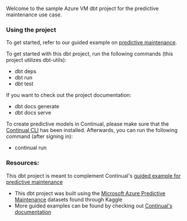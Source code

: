 Welcome to the sample Azure VM dbt project for the predictive maintenance use case.  

### Using the project

To get started, refer to our guided example on [predictive maintenance](https://docs.continual.ai/predictive-maintenance/). 

To get started with this dbt project, run the following commands (this project utilizes dbt-utils):
- dbt deps
- dbt run
- dbt test

If you want to check out the project documentation: 
- dbt docs generate
- dbt docs serve

To create predictive models in Continual, please make sure that the [Continual CLI](https://docs.continual.ai/installing/) has been installed. Afterwards, you can run the following command (after signing in):
- continual run


### Resources:

This dbt project is meant to complement Continual's [guided example for predictive maintenance](https://docs.continual.ai/predictive-maintenance/)
- This dbt project was built using the [Microsoft Azure Predictive Maintenance](https://www.kaggle.com/datasets/arnabbiswas1/microsoft-azure-predictive-maintenance) datasets found through Kaggle
- More guided examples can be found by checking out [Continual's documentation](https://docs.continual.ai/)
